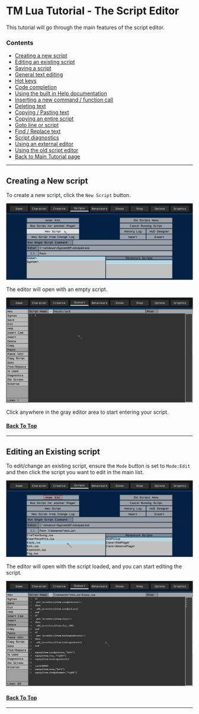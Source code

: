 # TM Lua Tutorial - The Script Editor

This tutorial will go through the main features of the script editor.

### Contents

- [Creating a new script](#creating-a-new-script)
- [Editing an existing script](#editing-an-existing-script)
- [Saving a script](#contents)
- [General text editing](#contents)
- [Hot keys](#contents)
- [Code completion](#contents)
- [Using the built in Help documentation](#contents)
- [Inserting a new command / function call](#contents)
- [Deleting text](#contents)
- [Copying / Pasting text](#contents)
- [Copying an entire script](#contents)
- [Goto line or script](#contents)
- [Find / Replace text](#contents)
- [Script diagnostics](#contents)
- [Using an external editor](#contents)
- [Using the old script editor](#contents)
- [Back to Main Tutorial page](../lua-tut)

___

## Creating a New script

To create a new script, click the `New Script` button.

![New Script](new_script.png)

The editor will open with an empty script.

![Empty Editor](editor_empty.png)

Click anywhere in the gray editor area to start entering your script.

#### [Back To Top](#contents)

___

## Editing an Existing script

To edit/change an existing script, ensure the `Mode` button is set to `Mode:Edit` and then click the script you want to edit in the main list.

![New Script](edit_script.png)

The editor will open with the script loaded, and you can start editing the script.

![Editor Loaded](editor_loaded.png)

#### [Back To Top](#contents)

___
